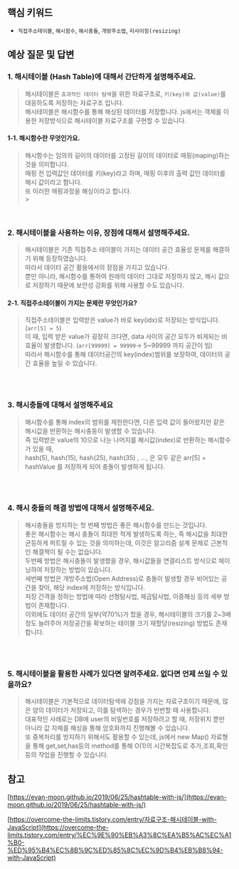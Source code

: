 ## 핵심 키워드

- `직접주소테이블`, `해시함수`, `해시충돌`, `개방주소법`, `리사이징(resizing)`

## 예상 질문 및 답변

### 1. 해시테이블 (Hash Table)에 대해서 간단하게 설명해주세요.

> 해시테이블은 `효과적인 데이터 탐색`을 위한 자료구조로, `키(key)와 값(value)`를 대응하도록 저장하는 자료구조 입니다. <br />
> 해시테이블은 해시함수를 통해 해싱된 데이터를 저장합니다.
> js에서는 객체를 이용한 저장방식으로 해시테이블 자료구조를 구현할 수 있습니다.

#### 1-1. 해시함수란 무엇인가요.

> 해시함수는 임의의 길이의 데이터를 고정된 길이의 데이터로 매핑(maping)하는 것을 의미합니다. <br />
> 매핑 전 입력값인 데이터를 키(key)라고 하며, 매핑 이후의 출력 값인 데이터를 해시 값이라고 합니다. <br />
> 또 이러한 매핑과정을 해싱이라고 합니다. <br /> > <br />

<br />

### 2. 해시테이블을 사용하는 이유, 장점에 대해서 설명해주세요.

> 해시테이블은 기존 직접주소 테이블이 가지는 데이터 공간 효율성 문제를 해결하기 위해 등장하였습니다. <br />
> 따라서 데이터 공간 활용에서의 장점을 가지고 있습니다. <br />
> 뿐만 아니라, 해시함수를 통하여 원래의 데이터 그대로 저장하지 않고, 해시 값으로 저장하기 때문에 보안성 강화를 위해 사용할 수도 있습니다. <br />

#### 2-1. 직접주소테이블이 가지는 문제란 무엇인가요?

> 직접주소테이블은 입력받은 value가 바로 key(idx)로 저장되는 방식입니다. (`arr[5] = 5`) <br />
> 이 때, 입력 받은 value가 굉장히 크다면, data 사이의 공간 모두가 비게되는 비효율이 발생합니다. (`arr[99999] = 99999`-> 5~99999 까지 공간이 빔) <br />
> 따라서 해시함수를 통해 데이터공간의 key(index)범위를 보장하여, 데이터의 공간 효율을 높일 수 있습니다.

<br />
<br />

### 3. 해시충돌에 대해서 설명해주세요

> 해시함수를 통해 index의 범위를 제한한다면, 다른 입력 값이 들어왔지만 같은 해시값을 반환하는 해시충동이 발생할 수 있습니다. <br />
> 즉 입력받은 value의 10으로 나눈 나머지를 해시값(index)로 반환하는 해시함수가 있을 때, <br />
> hash(5), hash(15), hash(25), hash(35) , ..., 은 모두 같은 arr[5] = hashValue 를 저장하게 되어 충돌이 발생하게 됩니다.

<br />
<br />

### 4. 해시 충돌의 해결 방법에 대해서 설명해주세요.

> 해시충돌을 방지하는 첫 번째 방법은 좋은 해시함수를 만드는 것입니다. <br />
> 좋은 해시함수는 해시 충돌이 최대한 적게 발생하도록 하는, 즉 해시값을 최대한 균등하게 퍼트릴 수 있는 것을 의미하는데, 이것은 알고리즘 설계 문제로 근본적인 해결책이 될 수는 없습니다. <br />
> 두번째 방법은 해시충돌이 발생했을 경우, 해시값들을 연결리스트 방식으로 체이닝하여 저장하는 방법이 있습니다.<br />
> 세번째 방법은 개방주소법(Open Address)로 충돌이 발생할 경우 비어있는 공간을 찾아, 해당 index에 저장하는 방식입니다.<br />
> 저장 간격을 정하는 방법에 따라 선형탐사법, 제곱탐사법, 이중해싱 등의 세부 방법이 존재합니다.<br />
> 이외에도 데이터 공간의 일부(약70%)가 찼을 경우, 해시테이블의 크기를 2~3배 정도 늘려주어 저장공간을 확보하는 테이블 크기 재할당(resizing) 방법도 존재합니다.

<br />
<br />

### 5. 해시테이블을 활용한 사례가 있다면 알려주세요. 없다면 언제 쓰일 수 있을까요?

> 해시테이블은 기본적으로 데이터탐색에 강점을 가지는 자료구조이기 때문에, 많은 양의 데이터가 저장되고, 이를 탐색하는 경우가 빈번할 때 사용합니다.<br />
> 대표적인 사례로는 DB에 user의 비밀번호를 저장하려고 할 때, 저장위치 뿐만 아니라 값 자체를 해싱을 통해 암호화까지 진행해볼 수 있습니다. <br />
> 또 중복처리를 방지하기 위해서도 활용할 수 있는데, js에서 new Map() 자료형을 통해 get,set,has등의 method를 통해 O(1)의 시간복잡도로 추가,조회,확인 등의 작업을 진행할 수 있습니다.

## 참고

[https://evan-moon.github.io/2019/06/25/hashtable-with-js/](https://evan-moon.github.io/2019/06/25/hashtable-with-js/)

[https://overcome-the-limits.tistory.com/entry/자료구조-해시테이블-with-JavaScript](https://overcome-the-limits.tistory.com/entry/%EC%9E%90%EB%A3%8C%EA%B5%AC%EC%A1%B0-%ED%95%B4%EC%8B%9C%ED%85%8C%EC%9D%B4%EB%B8%94-with-JavaScript)
